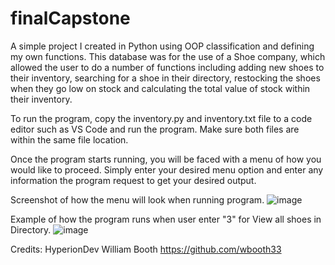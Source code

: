 # finalCapstone
A simple project I created in Python using OOP classification and defining my own functions. This database was for the use of a Shoe company, which allowed the user to do a number of functions including adding new shoes to their inventory, searching for a shoe in their directory, restocking the shoes when they go low on stock and calculating the total value of stock within their inventory.

To run the program, copy the inventory.py and inventory.txt file to a code editor such as VS Code and run the program. Make sure both files are within the same file location.

Once the program starts running, you will be faced with a menu of how you would like to proceed. Simply enter your desired menu option and enter any information the program request to get your desired output.

Screenshot of how the menu will look when running program.
![image](https://user-images.githubusercontent.com/120789709/221370714-a540e598-98c4-4bb1-8334-446327c5de43.png)

Example of how the program runs when user enter "3" for View all shoes in Directory.
![image](https://user-images.githubusercontent.com/120789709/221370796-c2eb3945-44e6-4906-98ca-e9aa7ea6c9e8.png)


Credits:
HyperionDev
William Booth https://github.com/wbooth33
